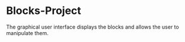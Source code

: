 # Blocks-Project
The graphical user interface displays the blocks and allows the user to manipulate them. 
